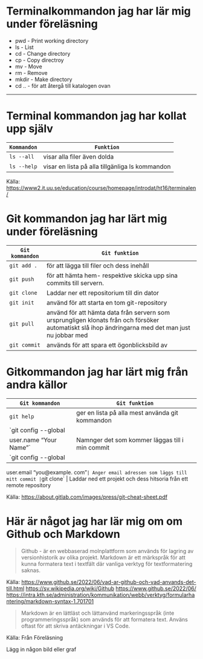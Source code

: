 # Terminalkommandon jag har lär mig under föreläsning

* pwd  - Print working directory</br>
* ls - List</br>
* cd - Change directory</br>
* cp - Copy directroy</br>
* mv - Move</br>
* rm - Remove</br>
* mkdir - Make directory</br>
* cd .. - för att återgå till katalogen ovan
---------------------------------

# Terminal kommandon jag har kollat upp själv

| `Kommandon` | `Funktion` | 
|--|--|
| `ls --all ` | visar alla filer även dolda
| `ls --help` | visar en lista på alla tillgänliga ls kommandon



Källa: 
https://www2.it.uu.se/education/course/homepage/introdat/ht16/terminalen/


#  Git kommandon jag har lärt mig under föreläsning


| `Git kommandon` | `Git funktion` | 
|--|--|
| `git add .` | för att lägga till filer och dess inehåll
| `git push` | för att hämta hem- respektive skicka upp sina commits till servern.
| `git clone` | Laddar ner ett repositorium till din dator
| `git init` | använd för att starta en tom git-repository
| `git pull` | använd för att hämta data från servern som ursprungligen klonats från och försöker automatiskt slå ihop ändringarna med det man just nu jobbar med
| `git commit` | används för att spara ett ögonblicksbild av 


# Gitkommandon jag har lärt mig från andra källor


| `Git kommandon` | `Git funktion` |
|--|--| 
| `git help` | ger en lista på alla mest använda git kommandon
| `git config --global
user.name “Your Name”` | Namnger det som kommer läggas till i min commit
| `git config --global
user.email “you@example.
com”` | Anger email adressen som läggs till mitt commit
| `git clone` | Laddar ned ett projekt och dess hitsoria från ett remote repository


Källa:
https://about.gitlab.com/images/press/git-cheat-sheet.pdf

# Här är något jag har lär mig om om Github och Markdown

> Github - är en webbaserad molnplattform som används för lagring av versionhistorik av olika projekt.
> Markdown är ett märkspråk för att kunna formatera text i textfält där vanliga verktyg för textformatering saknas.

Källa:
https://www.github.se/2022/06/vad-ar-github-och-vad-anvands-det-till.html
https://sv.wikipedia.org/wiki/Github
https://www.github.se/2022/06/
https://intra.kth.se/administration/kommunikation/webb/verktyg/formularhantering/markdown-syntax-1.701701

> Markdown är en lättläst och lättanvänd
markeringsspråk (inte programmeringsspråk) som
används för att formatera text. Använs oftast för att skriva antäckningar i VS Code.

Källa: Från Föreläsning


Lägg in någon bild eller graf



